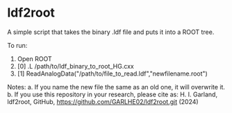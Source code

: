 # ldf2root
A simple script that takes the binary .ldf file and puts it into a ROOT tree. 

To run: 
  1. Open ROOT
  2. [0] .L /path/to/ldf_binary_to_root_HG.cxx
  3. [1] ReadAnalogData("/path/to/file_to_read.ldf","newfilename.root")

Notes: 
  a. If you name the new file the same as an old one, it will overwrite it. 
  b. If you use this repository in your research, please cite as: 
    H. I. Garland, ldf2root, GitHub, https://github.com/GARLHE02/ldf2root.git (2024)
